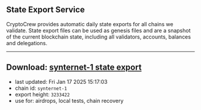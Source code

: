 ## State Export Service
CryptoCrew provides automatic daily state exports for all chains we validate. State export files can be used as genesis files and are a snapshot of the current blockchain state, including all validators, accounts, balances and delegations.

---
**Download: [synternet-1 state export](https://dl-eu2.ccvalidators.com/SERVICE/synternet/synternet-1_export_3233422.json)**
---

- last updated: Fri Jan 17 2025 15:17:03
- chain id: `synternet-1`
- export height: `3233422`
- use for: airdrops, local tests, chain recovery
